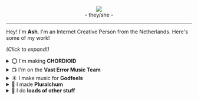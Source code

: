 <p align="center"><a href="https://estroBiologist.carrd.co/"><img src="https://media.discordapp.net/attachments/857262465876099083/947078280182398996/ashtaylor.png"></a><br>
	- they/she -
</p>

---

Hey! I'm **Ash**. I'm an Internet Creative Person from the Netherlands. Here's some of my work!

*(Click to expand!)*
<br>
<details>
	<summary>⭕ I'm making <b>CHORDIOID</b></summary>
	<br>
	<b>CHORDIOID: Prelude</b> is a musical adventure game I've been working on for the past year, as the lead developer, musician, artist, designer, writer...<br>
	<br>
	It's the first part of a bigger episodic story known collectively as <b>CHORDIOID</b>, which I hope to one day, in my wildest dreams, actually finish.<br>
	<br>
</details>

<details>
	<summary>📺 I'm on the <b>Vast Error Music Team</b></summary>
	<br>
	As of 2022, I'm a musician for the webcomic <a href="https://www.deconreconstruction.com/"><b>Vast Error</b></a>. I still can't quite believe it! I'm honoured and super stoked to be working with so many ridiculously talented creatives.<br>
	<br>
	You should read the comic if you haven't, it's pretty freaking cool! <i>(If you ask me, though, start with <b><a href="https://deconreconstruction.itch.io/snowbound-blood">Snowbound Blood</a></b>.)</i><br>
	<br>
</details>

<details>
	<summary>☀️ I make music for <b>Godfeels</b></summary>
	<br>
	<b><a href="https://archiveofourown.org/series/1475819">Godfeels</a></b> is a canon-divergent fan continuation of <b>Homestuck</b>, written by Sarah Zedig and co.<br>
	<br>
	I've found myself as a... quasi-official(?) musician for the project? Which I'm very grateful for. The story means a lot to me, as well as a lot of other plural folk, and being able to provide music for it is a special kind of honour.<br>
	<br>
	You can find my Godfeels discrography <b><a href="https://8reath-of-light.bandcamp.com/">here</a></b>.<br>
	<br>
</details>

<details>
	<summary>💬 I made <b>Pluralchum</b></summary>
	<br>
	<b><a href="https://www.github.com/estroBiologist/pluralchum">Pluralchum</a></b> is a BetterDiscord plugin that provides improved integration with PluralKit, adding things like proper name and text colours to the mix.<br>
	<br>
	I made it as a "fun" learning exercise in the span of a few days, and what I learned is that people who use JavaScript regularly are fucking unhinged.<br>
	<br>
</details>

<details>
 	<summary>🌃 I do <b>loads of other stuff</b></summary>
	<br>
	<b>I'm always up to something!</b> Commonly described as:<br>
	<br>
	
- *"unhinged work ethic"*
- *"please get some fucking sleep, like, ever"*
- *"pretty cool, but uses made-up quotes too much"*
	
I cannot <i>possibly</i> sit still. They thought giving me medication would make me chill out, but the <i><b>joke's on them</b></i>. It just made me able to do the laundry in-between constantly churning out projects. <br>
	<br>
	Speaking of which, I have to go do the laundry. But you can keep track of what I'm up to on any given day via <b><a href="https://twitter.com/estroBiologist">Twitter</a></b>.<br>
	<br>
	Thanks for reading! <i>-Ash</i>
</details>

